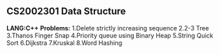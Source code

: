 ## CS2002301 Data Structure
**LANG:C++**
**Problems:**
  1.Delete strictly increasing sequence
  2.2-3 Tree
  3.Thanos Finger Snap
  4.Priority queue using Binary Heap
  5.String Quick Sort
  6.Dijkstra
  7.Kruskal
  8.Word Hashing
